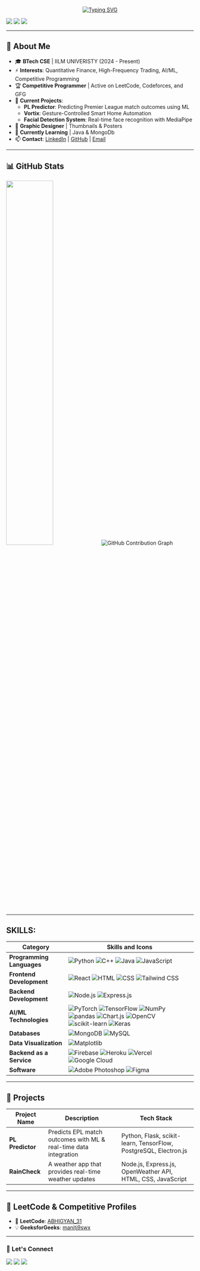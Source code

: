 <div align="center">
  <br>
  <a href="https://git.io/typing-svg"><img src="https://readme-typing-svg.herokuapp.com?font=Fira+Code&weight=500&size=22&pause=1000&width=435&separator=%3C&lines=Hi+my+name+is+Manjot+singh+;-;%3CI+am+a+UI%2FUX+designer+" alt="Typing SVG" /></a>

</div>
<p align="left">
  <a href="https://github.com/Abhigyan-GG"><img src="https://img.shields.io/github/followers/Abhigyan-GG?label=Follow&style=social"></a>
  <a href="https://leetcode.com/u/ABHIGYAN_31/"><img src="https://img.shields.io/badge/LeetCode-ABHIGYAN_31-orange"></a>
  <a href="https://www.geeksforgeeks.org/user/manitj9swx/"><img src="https://img.shields.io/badge/GFG-manitj9swx-brightgreen"></a>
</p>

---

## 🚀 **About Me**
- 🎓 **BTech CSE** | IILM UNIVERISTY (2024 - Present)
- ⚡ **Interests**: Quantitative Finance, High-Frequency Trading, AI/ML, Competitive Programming
- 🏆 **Competitive Programmer** | Active on LeetCode, Codeforces, and GFG
- 🔬 **Current Projects**:
  - **PL Predictor**: Predicting Premier League match outcomes using ML
  - **Vortix**: Gesture-Controlled Smart Home Automation
  - **Facial Detection System**: Real-time face recognition with MediaPipe
- 🎨 **Graphic Designer** | Thumbnails & Posters
- 📖 **Currently Learning** | Java & MongoDb
- 📫 **Contact**: [LinkedIn](https://www.linkedin.com/in/abhigyan-manit-jha-2666b7324) | [GitHub](https://github.com/Abhigyan-GG) | [Email](mailto:Manitjha032@gmail.com)

---

## 📊 **GitHub Stats**
<img src="https://github-readme-streak-stats.herokuapp.com/?user=Abhigyan-GG&theme=dark&hide_border=true" width="50%"/>

<img src="https://github-profile-summary-cards.vercel.app/api/cards/profile-details?username=Abhigyan-GG&theme=github_dark" alt="GitHub Contribution Graph">

---

## SKILLS:

| Category                     | Skills and Icons                                                            |
|------------------------------|---------------------------------------------------------------------------|
| **Programming Languages**    | ![Python](https://img.shields.io/badge/python-3670A0?style=for-the-badge&logo=python&logoColor=ffdd54) ![C++](https://img.shields.io/badge/c++-%2300599C.svg?style=for-the-badge&logo=c%2B%2B&logoColor=white) ![Java](https://img.shields.io/badge/java-%23ED8B00.svg?style=for-the-badge&logo=openjdk&logoColor=white) ![JavaScript](https://img.shields.io/badge/javascript-%23323330.svg?style=for-the-badge&logo=javascript&logoColor=%23F7DF1E) |
| **Frontend Development**     | ![React](https://img.shields.io/badge/react-%2320232a.svg?style=for-the-badge&logo=react&logoColor=%2361DAFB) ![HTML](https://img.shields.io/badge/html5-%23E34F26.svg?style=for-the-badge&logo=html5&logoColor=white) ![CSS](https://img.shields.io/badge/css3-%231572B6.svg?style=for-the-badge&logo=css3&logoColor=white) ![Tailwind CSS](https://img.shields.io/badge/tailwindcss-%2338B2AC.svg?style=for-the-badge&logo=tailwind-css&logoColor=white) |
| **Backend Development**      | ![Node.js](https://img.shields.io/badge/node.js-6DA55F?style=for-the-badge&logo=node.js&logoColor=white) ![Express.js](https://img.shields.io/badge/express.js-%23404d59.svg?style=for-the-badge&logo=express&logoColor=%2361DAFB) |
| **AI/ML Technologies**       | ![PyTorch](https://img.shields.io/badge/PyTorch-%23EE4C2C.svg?style=for-the-badge&logo=PyTorch&logoColor=white) ![TensorFlow](https://img.shields.io/badge/TensorFlow-%23FF6F00.svg?style=for-the-badge&logo=TensorFlow&logoColor=white) ![NumPy](https://img.shields.io/badge/numpy-%23013243.svg?style=for-the-badge&logo=numpy&logoColor=white) ![pandas](https://img.shields.io/badge/pandas-%23150458.svg?style=for-the-badge&logo=pandas&logoColor=white) ![Chart.js](https://img.shields.io/badge/chart.js-F5788D.svg?style=for-the-badge&logo=chart.js&logoColor=white) ![OpenCV](https://img.shields.io/badge/opencv-%23white.svg?style=for-the-badge&logo=opencv&logoColor=white) ![scikit-learn](https://img.shields.io/badge/scikit--learn-%23F7931E.svg?style=for-the-badge&logo=scikit-learn&logoColor=white) ![Keras](https://img.shields.io/badge/Keras-%23D00000.svg?style=for-the-badge&logo=Keras&logoColor=white) |
| **Databases**                | ![MongoDB](https://img.shields.io/badge/MongoDB-%234ea94b.svg?style=for-the-badge&logo=mongodb&logoColor=white) ![MySQL](https://img.shields.io/badge/mysql-4479A1.svg?style=for-the-badge&logo=mysql&logoColor=white) |
| **Data Visualization**       | ![Matplotlib](https://img.shields.io/badge/Matplotlib-%23ffffff.svg?style=for-the-badge&logo=Matplotlib&logoColor=black) |
| **Backend as a Service**     | ![Firebase](https://img.shields.io/badge/firebase-a08021?style=for-the-badge&logo=firebase&logoColor=ffcd34) ![Heroku](https://img.shields.io/badge/heroku-%23430098.svg?style=for-the-badge&logo=heroku&logoColor=white) ![Vercel](https://img.shields.io/badge/vercel-%23000000.svg?style=for-the-badge&logo=vercel&logoColor=white) ![Google Cloud](https://img.shields.io/badge/GoogleCloud-%234285F4.svg?style=for-the-badge&logo=google-cloud&logoColor=white)  |
| **Software**                 | ![Adobe Photoshop](https://img.shields.io/badge/adobe%20photoshop-%2331A8FF.svg?style=for-the-badge&logo=adobe%20photoshop&logoColor=white) ![Figma](https://img.shields.io/badge/figma-%23F24E1E.svg?style=for-the-badge&logo=figma&logoColor=white) |

---

## 📂 **Projects**

| Project Name | Description | Tech Stack |
|-------------|------------|------------|
| **PL Predictor** | Predicts EPL match outcomes with ML & real-time data integration | Python, Flask, scikit-learn, TensorFlow, PostgreSQL, Electron.js |
| **RainCheck** | A weather app that provides real-time weather updates | Node.js, Express.js, OpenWeather API, HTML, CSS, JavaScript |

---

## 🌟 **LeetCode & Competitive Profiles**
- 🏅 **LeetCode**: [ABHIGYAN_31](https://leetcode.com/u/ABHIGYAN_31/)
- 💡 **GeeksforGeeks**: [manitj9swx](https://www.geeksforgeeks.org/user/manitj9swx/)


---

### 🎯 **Let's Connect**
<p align="left">
  <a href="https://www.linkedin.com/in/abhigyan-manit-jha-2666b7324"><img src="https://img.shields.io/badge/-LinkedIn-blue?style=flat-square&logo=Linkedin"></a>
  <a href="https://github.com/Abhigyan-GG"><img src="https://img.shields.io/badge/-GitHub-333?style=flat-square&logo=github"></a>
  <a href="mailto:Manitjha032@gmail.com"><img src="https://img.shields.io/badge/-Gmail-red?style=flat-square&logo=gmail"></a>
</p>
